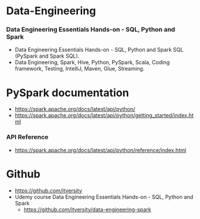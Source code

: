 # Data-Engineering

### Data Engineering Essentials Hands-on - SQL, Python and Spark

* Data Engineering Essentials Hands-on - SQL, Python and Spark SQL (PySpark and Spark SQL). 
* Data Engineering, Spark, Hive, Python, PySpark, Scala, Coding framework, Testing, IntelliJ, Maven, Glue, Streaming.


# PySpark documentation

* https://spark.apache.org/docs/latest/api/python/
* https://spark.apache.org/docs/latest/api/python/getting_started/index.html

### API Reference

* https://spark.apache.org/docs/latest/api/python/reference/index.html

# Github

* https://github.com/itversity
* Udemy course Data Engineering Essentials Hands-on - SQL, Python and Spark
  - https://github.com/itversity/data-engineering-spark
